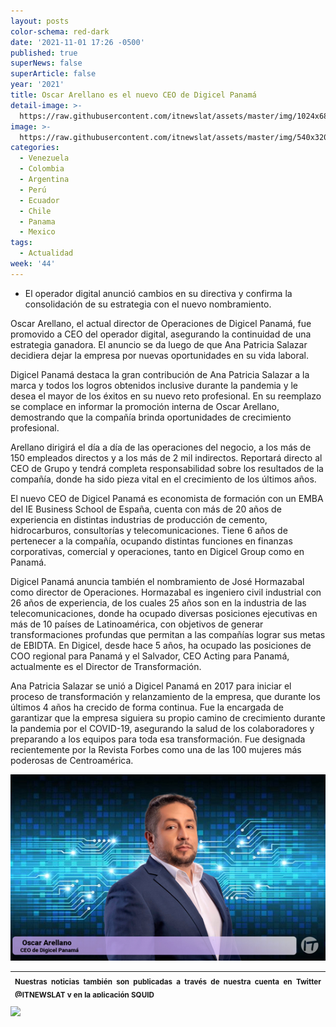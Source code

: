 ```yaml
---
layout: posts
color-schema: red-dark
date: '2021-11-01 17:26 -0500'
published: true
superNews: false
superArticle: false
year: '2021'
title: Oscar Arellano es el nuevo CEO de Digicel Panamá
detail-image: >-
  https://raw.githubusercontent.com/itnewslat/assets/master/img/1024x680/oscar-arellanos-g.jpg
image: >-
  https://raw.githubusercontent.com/itnewslat/assets/master/img/540x320/oscar-arellanos-p.jpg
categories:
  - Venezuela
  - Colombia
  - Argentina
  - Perú
  - Ecuador
  - Chile
  - Panama
  - Mexico
tags:
  - Actualidad
week: '44'
---
```

- El operador digital anunció cambios en su directiva y confirma la consolidación de su estrategia con el nuevo nombramiento.

Oscar Arellano, el actual director de Operaciones de Digicel Panamá, fue promovido a CEO del operador digital, asegurando la continuidad de una estrategia ganadora. El anuncio se da luego de que Ana Patricia Salazar decidiera dejar la empresa por nuevas oportunidades en su vida laboral.

Digicel Panamá destaca la gran contribución de Ana Patricia Salazar a la marca y todos los logros obtenidos inclusive durante la pandemia y le desea el mayor de los éxitos en su nuevo reto profesional. En su reemplazo se complace en informar la promoción interna de Oscar Arellano, demostrando que la compañía brinda oportunidades de crecimiento profesional.

Arellano dirigirá el día a día de las operaciones del negocio, a los más de 150 empleados directos y a los más de 2 mil indirectos. Reportará directo al CEO de Grupo y tendrá completa responsabilidad sobre los resultados de la compañía, donde ha sido pieza vital en el crecimiento de los últimos años.

El nuevo CEO de Digicel Panamá es economista de formación con un EMBA del IE Business School de España, cuenta con más de 20 años de experiencia en distintas industrias de producción de cemento, hidrocarburos, consultorías y telecomunicaciones. Tiene 6 años de pertenecer a la compañía, ocupando distintas funciones en finanzas corporativas, comercial y operaciones, tanto en Digicel Group como en Panamá.

Digicel Panamá anuncia también el nombramiento de José Hormazabal como director de Operaciones. Hormazabal es ingeniero civil industrial con 26 años de experiencia, de los cuales 25 años son en la industria de las telecomunicaciones, donde ha ocupado diversas posiciones ejecutivas en más de 10 países de Latinoamérica, con objetivos de generar transformaciones profundas que permitan a las compañías lograr sus metas de EBIDTA. En Digicel, desde hace 5 años, ha ocupado las posiciones de COO regional para Panamá y el Salvador, CEO Acting para Panamá, actualmente es el Director de Transformación.

Ana Patricia Salazar se unió a Digicel Panamá en 2017 para iniciar el proceso de transformación y relanzamiento de la empresa, que durante los últimos 4 años ha crecido de forma continua. Fue la encargada de garantizar que la empresa siguiera su propio camino de crecimiento durante la pandemia por el COVID-19, asegurando la salud de los colaboradores y preparando a los equipos para toda esa transformación. Fue designada recientemente por la Revista Forbes como una de las 100 mujeres más poderosas de Centroamérica.

![](https://raw.githubusercontent.com/itnewslat/assets/master/img/540x320/oscar-arellanos-p.jpg)

<table style="height: 42px;" width="569">
<tbody>
<tr>
<td style="text-align: justify;"><sub><strong>Nuestras noticias también son publicadas a través de nuestra cuenta en Twitter <a href="https://twitter.com/itnewslat?lang=es">@ITNEWSLAT</a> y en la aplicación <a href="https://squidapp.co/en/">SQUID</a></strong></sub></td>
</tr>
</tbody>
</table>

<img src="https://tracker.metricool.com/c3po.jpg?hash=56f88a41e39ab42c063cc51676587a04"/>
